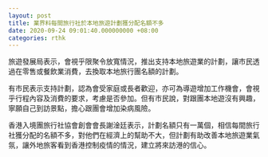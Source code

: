 ```yaml
---
layout: post
title: 業界料每間旅行社於本地旅遊計劃獲分配名額不多
date: 2020-09-24 09:01:40.000000000 +08:00
categories: rthk
---
```


旅遊發展局表示，會視乎限聚令放寬情況，推出支持本地旅遊業的計劃，讓市民透過在零售或餐飲業消費，去換取本地旅行團名額的計劃。

有市民表示支持計劃，認為會受家庭或長者歡迎，亦可為導遊增加工作機會，會視乎行程內容及消費的要求，考慮是否參加。但有市民說，對跟團本地遊沒有興趣，寧願自己到訪景點，擔心跟團會增加染病風險。

香港入境團旅行社協會創會會長謝淦廷表示，計劃名額只有一萬個，相信每間旅行社獲分配的名額不多，對他們在經濟上的幫助不大，但計劃有助改善本地旅遊業氣氛，讓外地旅客看到香港控制疫情的情況，建立將來訪港的信心。

